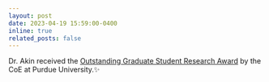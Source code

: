 ```yaml
---
layout: post
date: 2023-04-19 15:59:00-0400
inline: true
related_posts: false
---
```


Dr. Akin received the [Outstanding Graduate Student Research Award](https://engineering.purdue.edu/Engr/People/Awards/Graduate/ptRecipientListing?group_id=237384&show_sub_groups=1) by the CoE at Purdue University.:sparkles:
